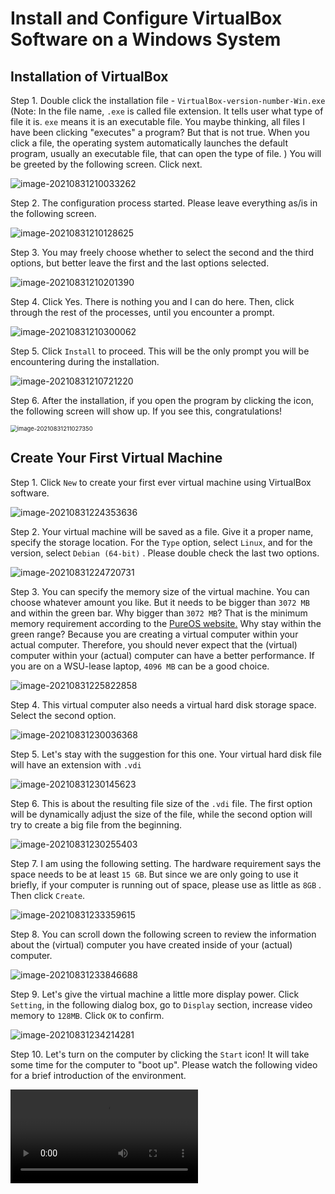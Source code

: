 # Install and Configure VirtualBox Software on a Windows System

## Installation of VirtualBox

Step 1. Double click the installation file - `VirtualBox-version-number-Win.exe`  (Note: In the file name, `.exe` is called file extension. It tells user what type of file it is. `exe` means it is an executable file. You maybe thinking, all files I have been clicking "executes" a program? But that is not true. When you click a file, the operating system automatically launches the default program, usually an executable file, that can open the type of file. ) You will be greeted by the following screen. Click next. 

![image-20210831210033262](images/image-20210831210033262-16304616366521.png)

Step 2. The configuration process started. Please leave everything as/is in the following screen. 

![image-20210831210128625](images/image-20210831210128625-16304616908242.png)

Step 3. You may freely choose whether to select the second and the third options, but better leave the first and the last options selected. 

![image-20210831210201390](images/image-20210831210201390-16304617234733.png)

Step 4. Click Yes. There is nothing you and I can do here. Then, click through the rest of the processes, until you encounter a prompt. 

![image-20210831210300062](images/image-20210831210300062-16304617816654.png)

Step 5. Click `Install` to proceed. This will be the only prompt you will be encountering during the installation. 

![image-20210831210721220](images/image-20210831210721220-16304620430345.png)

Step 6. After the installation, if you open the program by clicking the icon, the following screen will show up. If you see this, congratulations!

<img src="images/image-20210831211027350.png" alt="image-20210831211027350" style="zoom: 67%;" />

## Create Your First Virtual Machine 

Step 1. Click `New`  to create your first ever virtual machine using VirtualBox software. 

![image-20210831224353636](images/image-20210831224353636-16304678361056.png)

Step 2. Your virtual machine will be saved as a file. Give it a proper name, specify the storage location. For the `Type` option, select `Linux`, and for the version, select `Debian (64-bit)` . Please double check the last two options. 

![image-20210831224720731](images/image-20210831224720731-16304680423178.png)

Step 3. You can specify the memory size of the virtual machine. You can choose whatever amount you like. But it needs to be bigger than `3072 MB` and within the green bar. Why bigger than `3072 MB`? That is the minimum memory requirement according to the [PureOS website.](https://tracker.pureos.net/w/pureos/hardware_requirements/) Why stay within the green range? Because you are creating a virtual computer within your actual computer. Therefore, you should never expect that the (virtual) computer within your (actual) computer can have a better performance. If you are on a WSU-lease laptop, `4096 MB` can be a good choice. 

![image-20210831225822858](images/image-20210831225822858-163046870528010.png)

Step 4. This virtual computer also needs a virtual hard disk storage space. Select the second option. 

![image-20210831230036368](images/image-20210831230036368-163046883827511.png)

Step 5. Let's stay with the suggestion for this one. Your virtual hard disk file will have an extension with `.vdi` 

![image-20210831230145623](images/image-20210831230145623-163046890765112.png)

Step 6. This is about the resulting file size of the `.vdi` file. The first option will be dynamically adjust the size of the file, while the second option will try to create a big file from the beginning. 

![image-20210831230255403](images/image-20210831230255403-163046897752214.png)

Step 7. I am using the following setting. The hardware requirement says the space needs to be at least `15 GB`. But since we are only going to use it briefly, if your computer is running out of space, please use as little as `8GB` . Then click `Create`. 

![image-20210831233359615](images/image-20210831233359615-163047084110717.png)

Step 8. You can scroll down the following screen to review the information about the (virtual) computer you have created inside of your (actual) computer. 

![image-20210831233846688](images/image-20210831233846688-163047112852118.png)

Step 9. Let's give the virtual machine a little more display power. Click `Setting`, in the following dialog box, go to `Display` section, increase video memory to `128MB`. Click `OK` to confirm. 

![image-20210831234214281](images/image-20210831234214281-163047133645620.png)

Step 10. Let's turn on the computer by clicking the `Start` icon! It will take some time for the computer to "boot up". Please watch the following video for a brief introduction of the environment. 

<video src="videos/virtual_box_first_boot.mp4"></video>

